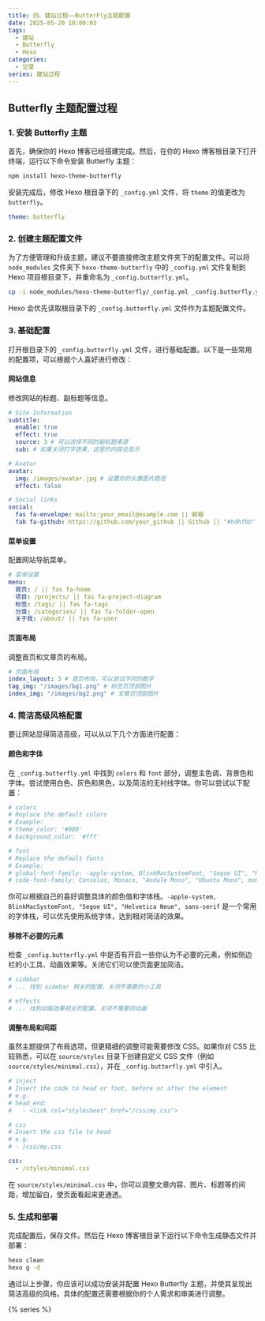 ```yaml
---
title: 四、建站过程——ButterFly主题配置
date: 2025-05-20 10:00:03
tags:
  - 建站
  - Butterfly
  - Hexo
categories:
  - 记录
series: 建站过程
---
```


## Butterfly 主题配置过程

### 1. 安装 Butterfly 主题

首先，确保你的 Hexo 博客已经搭建完成。然后，在你的 Hexo 博客根目录下打开终端，运行以下命令安装 Butterfly 主题：

```bash
npm install hexo-theme-butterfly
```

安装完成后，修改 Hexo 根目录下的 `_config.yml` 文件，将 `theme` 的值更改为 `butterfly`。

```yaml:/Users/apple/workspace/WebWork/MyBlog/_config.yml
theme: butterfly
```

### 2. 创建主题配置文件

为了方便管理和升级主题，建议不要直接修改主题文件夹下的配置文件。可以将 `node_modules` 文件夹下 `hexo-theme-butterfly` 中的 `_config.yml` 文件复制到 Hexo 项目根目录下，并重命名为 `_config.butterfly.yml`。

```bash
cp -i node_modules/hexo-theme-butterfly/_config.yml _config.butterfly.yml
```

Hexo 会优先读取根目录下的 `_config.butterfly.yml` 文件作为主题配置文件。

### 3. 基础配置

打开根目录下的 `_config.butterfly.yml` 文件，进行基础配置。以下是一些常用的配置项，可以根据个人喜好进行修改：

#### 网站信息

修改网站的标题、副标题等信息。

```yaml:/Users/apple/workspace/WebWork/MyBlog/_config.butterfly.yml
# Site Information
subtitle:
  enable: true
  effect: true
  source: 3 # 可以选择不同的副标题来源
  sub: # 如果关闭打字效果，这里的内容会显示

# Avatar
avatar:
  img: /images/avatar.jpg # 设置你的头像图片路径
  effect: false

# Social links
social:
  fas fa-envelope: mailto:your_email@example.com || 邮箱
  fab fa-github: https://github.com/your_github || Github || "#hdhfbb"
```

#### 菜单设置

配置网站导航菜单。

```yaml:/Users/apple/workspace/WebWork/MyBlog/_config.butterfly.yml
# 菜单设置
menu:
  首页: / || fas fa-home
  项目: /projects/ || fas fa-project-diagram
  标签: /tags/ || fas fa-tags
  分类: /categories/ || fas fa-folder-open
  关于我: /about/ || fas fa-user
```

#### 页面布局

调整首页和文章页的布局。

```yaml:/Users/apple/workspace/WebWork/MyBlog/_config.butterfly.yml
# 页面布局
index_layout: 3 # 首页布局，可以尝试不同的数字
tag_img: "/images/bg1.png" # 标签页顶部图片
index_img: "/images/bg2.png" # 文章页顶部图片
```

### 4. 简洁高级风格配置

要让网站显得简洁高级，可以从以下几个方面进行配置：

#### 颜色和字体

在 `_config.butterfly.yml` 中找到 `colors` 和 `font` 部分，调整主色调、背景色和字体。尝试使用白色、灰色和黑色，以及简洁的无衬线字体。你可以尝试以下配置：

```yaml:/Users/apple/workspace/WebWork/MyBlog/_config.butterfly.yml
# colors
# Replace the default colors
# Example:
# theme_color: '#000'
# background_color: '#fff'

# font
# Replace the default fonts
# Example:
# global-font-family: -apple-system, BlinkMacSystemFont, "Segoe UI", "Helvetica Neue", sans-serif
# code-font-family: Consolas, Monaco, "Andale Mono", "Ubuntu Mono", monospace
```

你可以根据自己的喜好调整具体的颜色值和字体栈。`-apple-system, BlinkMacSystemFont, "Segoe UI", "Helvetica Neue", sans-serif` 是一个常用的字体栈，可以优先使用系统字体，达到相对简洁的效果。

#### 移除不必要的元素

检查 `_config.butterfly.yml` 中是否有开启一些你认为不必要的元素，例如侧边栏的小工具、动画效果等。关闭它们可以使页面更加简洁。

```yaml:/Users/apple/workspace/WebWork/MyBlog/_config.butterfly.yml
# sidebar
# ... 找到 sidebar 相关的配置，关闭不需要的小工具

# effects
# ... 找到动画效果相关的配置，关闭不需要的动画
```

#### 调整布局和间距

虽然主题提供了布局选项，但更精细的调整可能需要修改 CSS。如果你对 CSS 比较熟悉，可以在 `source/styles` 目录下创建自定义 CSS 文件（例如 `source/styles/minimal.css`），并在 `_config.butterfly.yml` 中引入。

```yaml:/Users/apple/workspace/WebWork/MyBlog/_config.butterfly.yml
# inject
# Insert the code to head or foot, before or after the element
# e.g.
# head_end:
#   - <link rel="stylesheet" href="/css/my.css">

# css
# Insert the css file to head
# e.g.
# - /css/my.css

css:
  - /styles/minimal.css
```

在 `source/styles/minimal.css` 中，你可以调整文章内容、图片、标题等的间距，增加留白，使页面看起来更通透。

### 5. 生成和部署

完成配置后，保存文件。然后在 Hexo 博客根目录下运行以下命令生成静态文件并部署：

```bash
hexo clean
hexo g -d
```

通过以上步骤，你应该可以成功安装并配置 Hexo Butterfly 主题，并使其呈现出简洁高级的风格。具体的配置还需要根据你的个人需求和审美进行调整。

{% series %}
